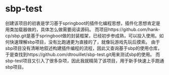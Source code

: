 # sbp-test
创建该项目的初衷是学习基于springboot的插件化编程思想，插件化思想肯定是用类加载器做的，具体怎么做需要阅读源码。
而项目https://github.com/hank-cp/sbp.git是基于springboot做的封装框架，已经初步参成熟，可以投入使用。如何快速理解sbp项目，没有比跑通更为直接的了，就像玩游戏先玩后摸索。
由于sbp项目没有清晰地叙述构建插件编程的流程，因此又查询基于sbp的使用仓库，于是查找到https://github.com/dtrouillet/sbp-test.git用来测试sbp的使用。
而sbp-test项目又引入了很多杂项，因此我就精简了该项目，用于新手快速上手跑通sbp项目。
